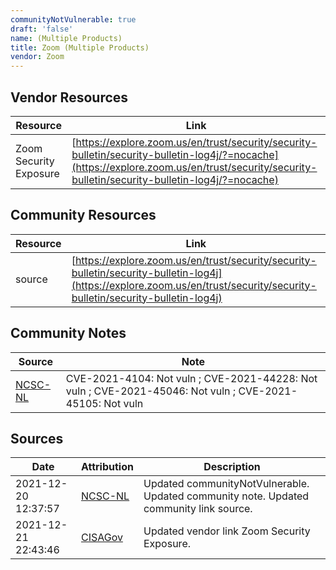 ```yaml
---
communityNotVulnerable: true
draft: 'false'
name: (Multiple Products)
title: Zoom (Multiple Products)
vendor: Zoom
---
```


## Vendor Resources
| Resource | Link |
| --- | --- |
| Zoom Security Exposure | [https://explore.zoom.us/en/trust/security/security-bulletin/security-bulletin-log4j/?=nocache](https://explore.zoom.us/en/trust/security/security-bulletin/security-bulletin-log4j/?=nocache) |

## Community Resources
| Resource | Link |
| --- | --- |
| source | [https://explore.zoom.us/en/trust/security/security-bulletin/security-bulletin-log4j](https://explore.zoom.us/en/trust/security/security-bulletin/security-bulletin-log4j) |

## Community Notes
| Source | Note |
| --- | --- |
| [NCSC-NL](https://github.com/NCSC-NL/log4shell/blob/main/software/README.md) | CVE-2021-4104: Not vuln ; CVE-2021-44228: Not vuln ; CVE-2021-45046: Not vuln ; CVE-2021-45105: Not vuln </ul> |

## Sources
| Date | Attribution | Description |
| --- | --- | --- |
| 2021-12-20 12:37:57 | [NCSC-NL](https://github.com/NCSC-NL/log4shell/blob/main/software/README.md) | Updated communityNotVulnerable. Updated community note. Updated community link source.  |
| 2021-12-21 22:43:46 | [CISAGov](https://raw.githubusercontent.com/cisagov/log4j-affected-db/develop/README.md) | Updated vendor link Zoom Security Exposure.  |
